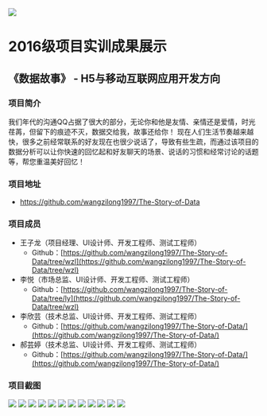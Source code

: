 <img src="image/logo.png"/>

# 2016级项目实训成果展示 

## 《数据故事》 - H5与移动互联网应用开发方向

### 项目简介

我们年代的沟通QQ占据了很大的部分，无论你和他是友情、亲情还是爱情，时光荏苒，但留下的痕迹不灭，数据交给我，故事还给你！ 现在人们生活节奏越来越快，很多之前经常联系的好友现在也很少说话了，导致有些生疏，而通过该项目的数据分析可以让你快速的回忆起和好友聊天的场景、说话的习惯和经常讨论的话题等，帮您重温美好回忆！

### 项目地址
- https://github.com/wangzilong1997/The-Story-of-Data

### 项目成员

- 王子龙（项目经理、UI设计师、开发工程师、测试工程师）
  - Github：[https://github.com/wangzilong1997/The-Story-of-Data/tree/wzl](https://github.com/wangzilong1997/The-Story-of-Data/tree/wzl)
- 李悦（市场总监、UI设计师、开发工程师、测试工程师）
  - Github：[https://github.com/wangzilong1997/The-Story-of-Data/tree/ly](https://github.com/wangzilong1997/The-Story-of-Data/tree/wzl)
- 李欣芸（技术总监、UI设计师、开发工程师、测试工程师）
  - Github：[https://github.com/wangzilong1997/The-Story-of-Data/](https://github.com/wangzilong1997/The-Story-of-Data/)
- 郝芸婷（技术总监、UI设计师、开发工程师、测试工程师）
  - Github：[https://github.com/wangzilong1997/The-Story-of-Data/](https://github.com/wangzilong1997/The-Story-of-Data/)

### 项目截图

<img src="./image/首页.png" />
<img src="./image/about页面.png"  />
<img src="./image/使用界面.png" />
<img src="./image/建议.png" />
<img src="./image/效果1.png"  />
<img src="./image/效果2.png" />
<img src="./image/效果3.png" />
<img src="./image/效果4.png"  />
<img src="./image/效果5.png" />
<img src="./image/图表样式展示1.png" />
<img src="./image/图标样式展示2.png"  />
<img src="./image/图表样式展示3.png" />
